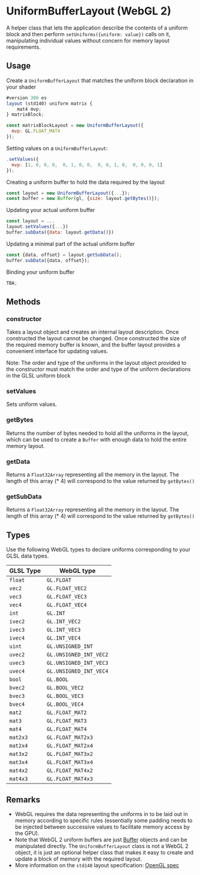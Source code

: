 # UniformBufferLayout (WebGL 2)

A helper class that lets the application describe the contents of a uniform block and then perform `setUniforms({uniform: value})` calls on it, manipulating individual values without concern for memory layout requirements.

## Usage

Create a `UniformBufferLayout` that matches the uniform block declaration in your shader

```js
#version 300 es
layout (std140) uniform matrix {
    mat4 mvp;
} matrixBlock;
```

```js
const matrixBlockLayout = new UniformBufferLayout({
  mvp: GL.FLOAT_MAT4
});
```

Setting values on a `UniformBufferLayout`:

```js
.setValues({
  mvp: [1, 0, 0, 0,  0, 1, 0, 0,  0, 0, 1, 0,  0, 0, 0, 1]
});
```

Creating a uniform buffer to hold the data required by the layout

```js
const layout = new UniformBufferLayout({...});
const buffer = new Buffer(gl, {size: layout.getBytes()});
```

Updating your actual uniform buffer

```js
const layout = ...
layout.setValues({...})
buffer.subData({data: layout.getData()})
```

Updating a minimal part of the actual uniform buffer

```js
const {data, offset} = layout.getSubData();
buffer.subData({data, offset});
```

Binding your uniform buffer

```js
TBA;
```

## Methods

### constructor

Takes a layout object and creates an internal layout description. Once constructed the layout cannot be changed. Once constructed the size of the required memory buffer is known, and the buffer layout provides a convenient interface for updating values.

Note: The order and type of the uniforms in the layout object provided to the constructor must match the order and type of the uniform declarations in the GLSL uniform block

### setValues

Sets uniform values.

### getBytes

Returns the number of bytes needed to hold all the uniforms in the layout, which can be used to create a `Buffer` with enough data to hold the entire memory layout.

### getData

Returns a `Float32Array` representing all the memory in the layout. The length of this array (\* 4) will correspond to the value returned by `getBytes()`

### getSubData

Returns a `Float32Array` representing all the memory in the layout. The length of this array (\* 4) will correspond to the value returned by `getBytes()`

## Types

Use the following WebGL types to declare uniforms corresponding to your GLSL data types.

| GLSL Type | WebGL type             |
| --------- | ---------------------- |
| `float`   | `GL.FLOAT`             |
| `vec2`    | `GL.FLOAT_VEC2`        |
| `vec3`    | `GL.FLOAT_VEC3`        |
| `vec4`    | `GL.FLOAT_VEC4`        |
| `int`     | `GL.INT`               |
| `ivec2`   | `GL.INT_VEC2`          |
| `ivec3`   | `GL.INT_VEC3`          |
| `ivec4`   | `GL.INT_VEC4`          |
| `uint`    | `GL.UNSIGNED_INT`      |
| `uvec2`   | `GL.UNSIGNED_INT_VEC2` |
| `uvec3`   | `GL.UNSIGNED_INT_VEC3` |
| `uvec4`   | `GL.UNSIGNED_INT_VEC4` |
| `bool`    | `GL.BOOL`              |
| `bvec2`   | `GL.BOOL_VEC2`         |
| `bvec3`   | `GL.BOOL_VEC3`         |
| `bvec4`   | `GL.BOOL_VEC4`         |
| `mat2`    | `GL.FLOAT_MAT2`        |
| `mat3`    | `GL.FLOAT_MAT3`        |
| `mat4`    | `GL.FLOAT_MAT4`        |
| `mat2x3`  | `GL.FLOAT_MAT2x3`      |
| `mat2x4`  | `GL.FLOAT_MAT2x4`      |
| `mat3x2`  | `GL.FLOAT_MAT3x2`      |
| `mat3x4`  | `GL.FLOAT_MAT3x4`      |
| `mat4x2`  | `GL.FLOAT_MAT4x2`      |
| `mat4x3`  | `GL.FLOAT_MAT4x3`      |

## Remarks

- WebGL requires the data representing the uniforms in to be laid out in memory according to specific rules (essentially some padding needs to be injected between successive values to facilitate memory access by the GPU).
- Note that WebGL 2 uniform buffers are just [Buffer](/docs/api-reference/webgl/buffer) objects and can be manipulated directly. The `UniformBufferLayout` class is not a WebGL 2 object, it is just an optional helper class that makes it easy to create and update a block of memory with the required layout.
- More information on the `std140` layout specification: [OpenGL spec](https://khronos.org/registry/OpenGL/specs/gl/glspec45.core.pdf#page=137)
